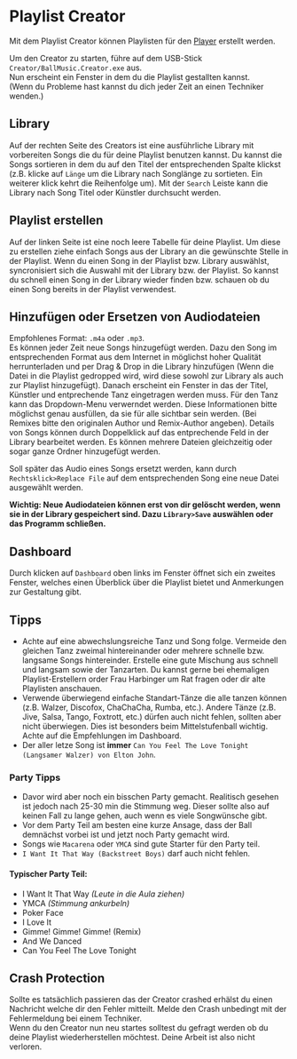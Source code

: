 # Playlist Creator
Mit dem Playlist Creator können Playlisten für den [Player](player.md) erstellt werden.

Um den Creator zu starten, führe auf dem USB-Stick `Creator/BallMusic.Creator.exe` aus.  
Nun erscheint ein Fenster in dem du die Playlist gestallten kannst.  
(Wenn du Probleme hast kannst du dich jeder Zeit an einen Techniker wenden.)

## Library
Auf der rechten Seite des Creators ist eine ausführliche Library mit vorbereiten Songs die du für deine Playlist benutzen kannst. Du kannst die Songs sortieren in dem du auf den Titel der entsprechenden Spalte klickst (z.B. klicke auf `Länge` um die Library nach Songlänge zu sortieten. Ein weiterer klick kehrt die Reihenfolge um). Mit der `Search` Leiste kann die Library nach Song Titel oder Künstler durchsucht werden.   

## Playlist erstellen
Auf der linken Seite ist eine noch leere Tabelle für deine Playlist. Um diese zu erstellen ziehe einfach Songs aus der Library an die gewünschte Stelle in der Playlist. Wenn du einen Song in der Playlist bzw. Library auswählst, syncronisiert sich die Auswahl mit der Library bzw. der Playlist. So kannst du schnell einen Song in der Library wieder finden bzw. schauen ob du einen Song bereits in der Playlist verwendest.

## Hinzufügen oder Ersetzen von Audiodateien
Empfohlenes Format: `.m4a` oder `.mp3`.  
Es können jeder Zeit neue Songs hinzugefügt werden. Dazu den Song im entsprechenden Format aus dem Internet in möglichst hoher Qualität herrunterladen und per Drag & Drop in die Library hinzufügen (Wenn die Datei in die Playlist gedropped wird, wird diese sowohl zur Library als auch zur Playlist hinzugefügt). Danach erscheint ein Fenster in das der Titel, Künstler und entprechende Tanz eingetragen werden muss. Für den Tanz kann das Dropdown-Menu verwerndet werden. Diese Informationen bitte möglichst genau ausfüllen, da sie für alle sichtbar sein werden. (Bei Remixes bitte den originalen Author und Remix-Author angeben). Details von Songs können durch Doppelklick auf das entprechende Feld in der Library bearbeitet werden. Es können mehrere Dateien gleichzeitig oder sogar ganze Ordner hinzugefügt werden.

Soll später das Audio eines Songs ersetzt werden, kann durch `Rechtsklick>Replace File` auf dem entsprechenden Song eine neue Datei ausgewählt werden.

**Wichtig: Neue Audiodateien können erst von dir gelöscht werden, wenn sie in der Library gespeichert sind. Dazu `Library>Save` auswählen oder das Programm schließen.**

## Dashboard
Durch klicken auf `Dashboard` oben links im Fenster öffnet sich ein zweites Fenster, welches einen Überblick über die Playlist bietet und Anmerkungen zur Gestaltung gibt.


## Tipps
- Achte auf eine abwechslungsreiche Tanz und Song folge. Vermeide den gleichen Tanz zweimal hintereinander oder mehrere schnelle bzw. langsame Songs hintereinder. Erstelle eine gute Mischung aus schnell und langsam sowie der Tanzarten. Du kannst gerne bei ehemaligen Playlist-Erstellern order Frau Harbinger um Rat fragen oder dir alte Playlisten anschauen. 
- Verwende überwiegend einfache Standart-Tänze die alle tanzen können (z.B. Walzer, Discofox, ChaChaCha, Rumba, etc.). Andere Tänze (z.B. Jive, Salsa, Tango, Foxtrott, etc.) dürfen auch nicht fehlen, sollten aber nicht überwiegen. Dies ist besonders beim Mittelstufenball wichtig. Achte auf die Empfehlungen im Dashboard.
- Der aller letze Song ist **immer** `Can You Feel The Love Tonight (Langsamer Walzer) von Elton John`.
### Party Tipps
- Davor wird aber noch ein bisschen Party gemacht. Realitisch gesehen ist jedoch nach 25-30 min die Stimmung weg. Dieser sollte also auf keinen Fall zu lange gehen, auch wenn es viele Songwünsche gibt.
- Vor dem Party Teil am besten eine kurze Ansage, dass der Ball demnächst vorbei ist und jetzt noch Party gemacht wird.  
- Songs wie `Macarena` oder `YMCA` sind gute Starter für den Party teil.
- `I Want It That Way (Backstreet Boys)` darf auch nicht fehlen.
#### Typischer Party Teil:
- I Want It That Way *(Leute in die Aula ziehen)*
- YMCA *(Stimmung ankurbeln)*
- Poker Face
- I Love It
- Gimme! Gimme! Gimme! (Remix)
- And We Danced
- Can You Feel The Love Tonight

## Crash Protection
Sollte es tatsächlich passieren das der Creator crashed erhälst du einen Nachricht welche dir den Fehler mitteilt. Melde den Crash unbedingt mit der Fehlermeldung bei einem Techniker.<br>
Wenn du den Creator nun neu startes solltest du gefragt werden ob du deine Playlist wiederherstellen möchtest. Deine Arbeit ist also nicht verloren.
